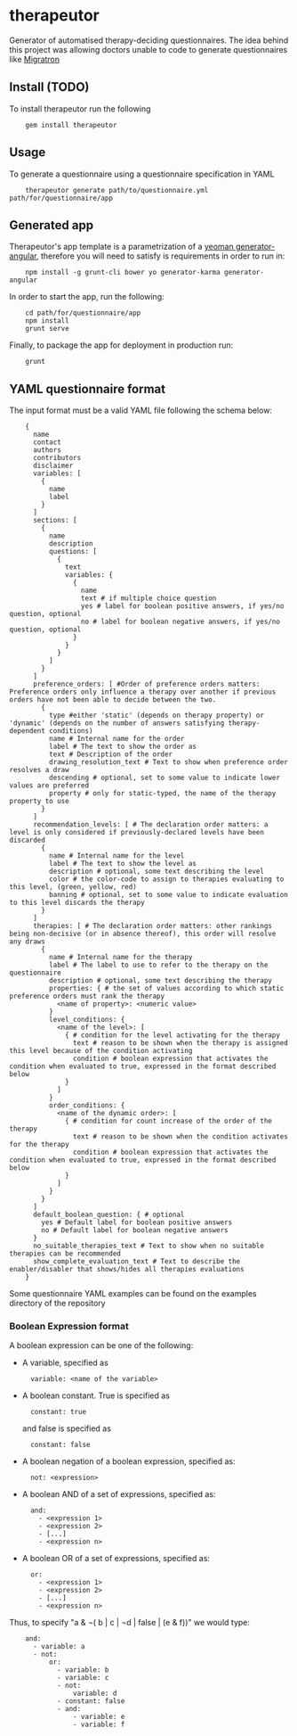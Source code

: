 # therapeutor

Generator of automatised therapy-deciding questionnaires. The idea behind this project was allowing doctors unable to code to generate questionnaires like [Migratron](https://github.com/pbanos/migratron)

## Install (TODO)
To install therapeutor run the following

        gem install therapeutor

## Usage
To generate a questionnaire using a questionnaire specification in YAML

        therapeutor generate path/to/questionnaire.yml  path/for/questionnaire/app

## Generated app

Therapeutor's app template is a parametrization of a [yeoman generator-angular](https://github.com/yeoman/generator-angular), therefore you will need to satisfy is requirements in order to run in:

        npm install -g grunt-cli bower yo generator-karma generator-angular

In order to start the app, run the following:

        cd path/for/questionnaire/app
        npm install
        grunt serve

Finally, to package the app for deployment in production run:

        grunt

## YAML questionnaire format
The input format must be a valid YAML file following the schema below:

        {
          name
          contact
          authors
          contributors
          disclaimer
          variables: [
            {
              name
              label
            }
          ]
          sections: [
            {
              name
              description
              questions: [
                {
                  text
                  variables: {
                    {
                      name
                      text # if multiple choice question
                      yes # label for boolean positive answers, if yes/no question, optional
                      no # label for boolean negative answers, if yes/no question, optional
                    }
                  }
                }
              ]
            }
          ]
          preference_orders: [ #Order of preference orders matters: Preference orders only influence a therapy over another if previous orders have not been able to decide between the two.
            {
              type #either 'static' (depends on therapy property) or 'dynamic' (depends on the number of answers satisfying therapy-dependent conditions)
              name # Internal name for the order
              label # The text to show the order as
              text # Description of the order
              drawing_resolution_text # Text to show when preference order resolves a draw
              descending # optional, set to some value to indicate lower values are preferred
              property # only for static-typed, the name of the therapy property to use
            }
          ]
          recommendation_levels: [ # The declaration order matters: a level is only considered if previously-declared levels have been discarded
            {
              name # Internal name for the level
              label # The text to show the level as
              description # optional, some text describing the level
              color # the color-code to assign to therapies evaluating to this level, (green, yellow, red)
              banning # optional, set to some value to indicate evaluation to this level discards the therapy
            }
          ]
          therapies: [ # The declaration order matters: other rankings being non-decisive (or in absence thereof), this order will resolve any draws
            {
              name # Internal name for the therapy
              label # The label to use to refer to the therapy on the questionnaire
              description # optional, some text describing the therapy
              properties: { # the set of values according to which static preference orders must rank the therapy
                <name of property>: <numeric value>
              }
              level_conditions: {
                <name of the level>: [
                  { # condition for the level activating for the therapy
                    text # reason to be shown when the therapy is assigned this level because of the condition activating
                    condition # boolean expression that activates the condition when evaluated to true, expressed in the format described below
                  }
                ]
              }
              order_conditions: {
                <name of the dynamic order>: [
                  { # condition for count increase of the order of the therapy
                    text # reason to be shown when the condition activates for the therapy
                    condition # boolean expression that activates the condition when evaluated to true, expressed in the format described below
                  }
                ]
              }
            }
          ]
          default_boolean_question: { # optional
            yes # Default label for boolean positive answers
            no # Default label for boolean negative answers
          }
          no_suitable_therapies_text # Text to show when no suitable therapies can be recommended
          show_complete_evaluation_text # Text to describe the enabler/disabler that shows/hides all therapies evaluations
        }

Some questionnaire YAML examples can be found on the examples directory of the repository

### Boolean Expression format
A boolean expression can be one of the following:

* A variable, specified as

        variable: <name of the variable>

* A boolean constant. True is specified as

        constant: true

  and false is specified as

        constant: false

* A boolean negation of a boolean expression, specified as:

        not: <expression>

* A boolean AND of a set of expressions, specified as:

        and:
          - <expression 1>
          - <expression 2>
          - [...]
          - <expression n>

* A boolean OR of a set of expressions, specified as:

        or:
          - <expression 1>
          - <expression 2>
          - [...]
          - <expression n>

Thus, to specify "a & ¬( b | c | ¬d | false | (e & f))" we would type:

        and:
          - variable: a
          - not:
              or:
                - variable: b
                - variable: c
                - not:
                    variable: d
                - constant: false
                - and:
                    - variable: e
                    - variable: f
